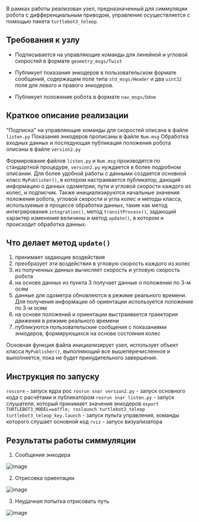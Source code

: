 В рамках работы реализован узел, предназначенный для симмуляции робота с дифференциальным приводом, управление осуществляется с помощью пакета `turtlebot3_teleop`.

## Требования к узлу

* Подписывается на управляющие команды для линейной и угловой скоростей в формате `geometry_msgs/Twist`

* Публикует показания энкодеров в пользовательском формате сообщений, содержащем поле типа `std_msgs/Header` и два `uint32` поля для левого и правого энкодеров.

* Публикует положение робота в формате `nav_msgs/Odom`

## Краткое описание реализации

"Подписка" на управляющие команды для скоростей описана в файле `listen.py`
Показания энкодеров прописаны в файле `Num.msg`
Обработка входных данных и последующая публикация положения робота описаны в файле `version2.py`

Формирование файлов `listen.py` и `Num.msg` производятся по стандартной процедуре, `version2.py` нуждается в более подробном описании.
Для более удобной работы с данными создается основной класс `MyPublisher()`, в котором настраивается публикатор, дающий информацию о данных одометрии, пути и угловой скорости каждого из колес, и подписчик. Также инициализируются начальные значения положения робота, угловой скорости и угла колес и методы класса, используемые в процессе обработки данных, такие как метод интегрирования `integration()`, метод `transitProcess()`, задающий характер изменения величины и метод `update()`, в котором и происходит обработка данных.

## Что делает метод `update()`

1. принимает задающие воздействия
2. преобразует эти воздействия в угловую скорость каждого из колес
3. из полученных данных вычисляет скорость и угловую скорость робота
4. на основе данных из пункта 3 получает данные о положении по 3-м осям
5. данные для одометра обновляются в режиме реального времени. Для получения информации об ориентации используется положение по 3-м осям
6. на основе положений и ориентации выстраивается траектория движения в режиме реального времени
7. публикуются пользовательские сообщения с показаниями энкодеров, формирующихся на основе состояния колес

Основная функция файла инициализирует узел, использует объект класса `MyPublisher()`, выполняющий все вышеперечисленное и выполняется, пока не будет принудительного завершения.

## Инструкция по запуску

`roscore` - запуск ядра рос
`rosrun snar version2.py` - запуск основного кода с расчётами и публикатором
`rosrun snar listen.py` - запуск слушателя, который принимает значения энкодеров
`export TURTLEBOT3_MODEL=waffle; roslaunch turtlebot3_teleop turtlebot3_teleop_key.launch` - запуск пульта управления, команды которого слушает основной код
`rviz` - запуск визуализатора

## Результаты работы симмуляции 
1. Сообщения энкодера

![image](https://github.com/YaNeformail/simulation/assets/79791800/06cdb05a-239e-4627-870a-9b875608fe5f)

2. Отрисовка ориентации

![image](https://github.com/YaNeformail/simulation/assets/79791800/562af8fb-e9f9-4a39-8bd7-e83af7f9414e)

3. Неудачная попытка отрисовать путь

![image](https://github.com/YaNeformail/simulation/assets/79791800/3c189897-e432-4c76-af9f-89a151034256)
